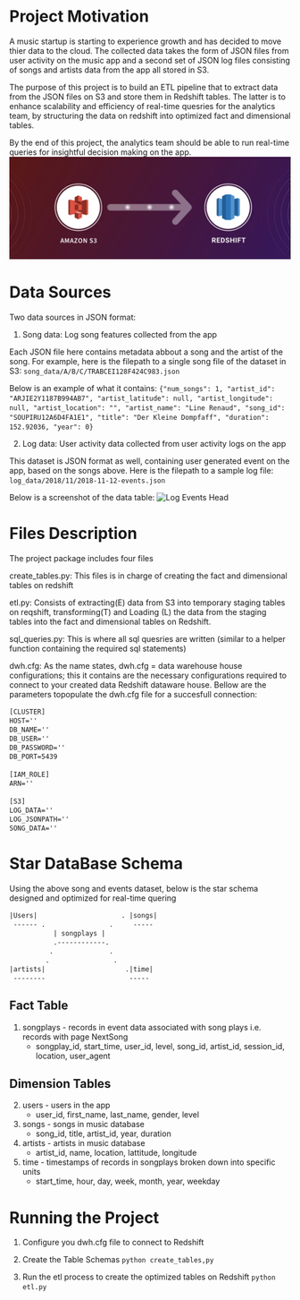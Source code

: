 # Project Motivation
A music startup is starting to experience growth and has decided to move thier data to the cloud. The collected data takes the form of JSON files from user activity on the music app and a second set of JSON log files consisting of songs and artists data from the app all stored in S3.

The purpose of this project is to build an ETL pipeline that to extract data from the JSON files on S3 and store them in Redshift tables. The latter is to enhance scalability and efficiency of real-time quesries for the analytics team, by structuring the data on redshift into optimized fact and dimensional tables.

By the end of this project, the analytics team should be able to run real-time queries for insightful decision making on the app.
![S3-REDSHIFT](https://github.com/Tsakunelson/Data_Warehouse_Redshift-/blob/main/Screen%20Shot%202021-01-12%20at%206.38.04%20PM.png)

# Data Sources

Two data sources in JSON format:

1. Song data: Log song features collected from the app

Each JSON file here contains metadata abbout a song and the artist of the song. For example, here is the filepath to a single song file of the dataset in S3:
``` song_data/A/B/C/TRABCEI128F424C983.json ```

Below is an example of what it contains:
``` {"num_songs": 1, "artist_id": "ARJIE2Y1187B994AB7", "artist_latitude": null, "artist_longitude": null, "artist_location": "", "artist_name": "Line Renaud", "song_id": "SOUPIRU12A6D4FA1E1", "title": "Der Kleine Dompfaff", "duration": 152.92036, "year": 0} ```

2. Log data: User activity data collected from user activity logs on the app

This dataset is JSON format as well, containing user generated event on the app, based on the songs above. Here is the filepath to a sample log file:
```log_data/2018/11/2018-11-12-events.json```


Below is a screenshot of the data table:
![Log Events Head](https://github.com/Tsakunelson/Data_Warehouse_Redshift-/blob/main/log-data.png)

# Files Description

The project package includes four files

create_tables.py: This files is in charge of creating the fact and dimensional tables on redshift

etl.py: Consists of extracting(E) data from S3 into temporary staging tables on reqshift, transforming(T) and Loading (L) the data from the staging tables into the fact and dimensional tables on Redshift.  

sql_queries.py: This is where all sql quesries are written (similar to a helper function containing the required sql statements)

dwh.cfg: As the name states, dwh.cfg = data warehouse house configurations; this it contains are the necessary configurations required to connect to your created data Redshift dataware house. Bellow are the parameters topopulate the dwh.cfg file for a succesfull connection:

```
[CLUSTER]
HOST=''
DB_NAME=''
DB_USER=''
DB_PASSWORD=''
DB_PORT=5439

[IAM_ROLE]
ARN=''

[S3]
LOG_DATA=''
LOG_JSONPATH=''
SONG_DATA=''
```

# Star DataBase Schema

Using the above song and events dataset, below is the star schema designed and optimized for real-time quering


    |Users|                     . |songs|                    
     ------ .                .     -----
               | songplays |
               .------------.
              .              .
             .                .
    |artists|                    .|time| 
     --------                     -----

## Fact Table
1. songplays - records in event data associated with song plays i.e. records with page NextSong
    - songplay_id, start_time, user_id, level, song_id, artist_id, session_id, location, user_agent

## Dimension Tables
2. users - users in the app
    - user_id, first_name, last_name, gender, level
3. songs - songs in music database
    - song_id, title, artist_id, year, duration
4. artists - artists in music database
    - artist_id, name, location, lattitude, longitude
5. time - timestamps of records in songplays broken down into specific units
    - start_time, hour, day, week, month, year, weekday


# Running the Project

1. Configure you dwh.cfg file to connect to Redshift

2. Create the Table Schemas
``` python create_tables,py ```

3. Run the etl process to create the optimized tables on Redshift
``` python etl.py ```
